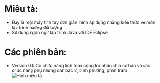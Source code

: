 <h1>Miêu tả: </h1>

- Đây là một máy tính tay đơn giản mình áp dụng những kiến thức về môn lập trình hướng đối tượng 
- Sử dụng ngôn ngữ lập trình Java với IDE Eclipse

<h1>Các phiên bản: </h1>

- Version 0.1: Có chức năng tính toán cộng trừ nhân chia cơ bản và các chức năng phụ nhưng căn bậc 2, bình phương, phần trăm
![Hình miêu tả](https://www.upsieutoc.com/image/version-01.vYnSVh)

